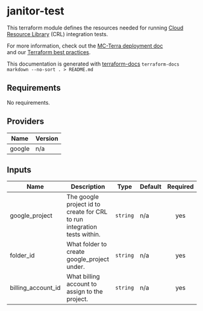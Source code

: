 # janitor-test

This terraform module defines the resources needed for running
[Cloud Resource Library](https://github.com/DataBiosphere/terra-cloud-resource-lib) (CRL) integration tests.

For more information, check out the [MC-Terra deployment doc](https://docs.dsp-devops.broadinstitute.org/mc-terra/mcterra-deployment)  
and our [Terraform best practices](https://docs.dsp-devops.broadinstitute.org/best-practices-guides/terraform).

This documentation is generated with [terraform-docs](https://github.com/segmentio/terraform-docs)
`terraform-docs markdown --no-sort . > README.md`

## Requirements

No requirements.

## Providers

| Name | Version |
|------|---------|
| google | n/a |

## Inputs

| Name | Description | Type | Default | Required |
|------|-------------|------|---------|:--------:|
| google\_project | The google project id to create for CRL to run integration tests within. | `string` | n/a | yes |
| folder\_id | What folder to create google\_project under. | `string` | n/a | yes |
| billing\_account\_id | What billing account to assign to the project. | `string` | n/a | yes |


